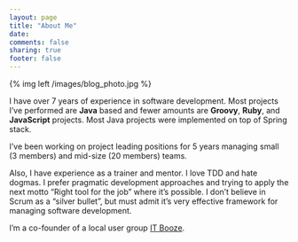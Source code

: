 ```yaml
---
layout: page
title: "About Me"
date:
comments: false
sharing: true
footer: false
---
```

{% img left /images/blog_photo.jpg %}

I have over 7 years of experience in software development. Most projects I’ve performed are **Java** based and fewer amounts are **Groovy**, **Ruby**, and **JavaScript** projects. Most Java projects were implemented on top of Spring stack. 

I’ve been working on project leading positions for 5 years managing small (3 members) and mid-size (20 members) teams. 

Also, I have experience as a trainer and mentor. I love TDD and hate dogmas. I prefer pragmatic development approaches and trying to apply the next motto “Right tool for the job” where it’s possible. I don’t believe in Scrum as a “silver bullet”, but must admit it’s very effective framework for managing software development.


I’m a co-founder of a local user group [IT Booze](http://www.itbooze.com.ua).

